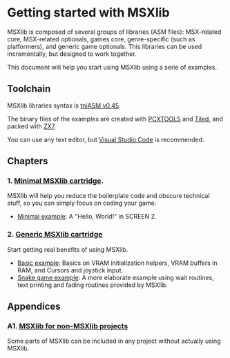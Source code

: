 # Getting started with MSXlib

MSXlib is composed of several groups of libraries (ASM files): MSX-related core, MSX-related optionals, games core, genre-specific (such as platformers), and generic game optionals.
This libraries can be used incrementally, but designed to work together.

This document will help you start using MSXlib using a serie of examples.


## Toolchain

MSXlib libraries syntax is [tniASM v0.45](http://tniasm.tni.nl/).

The binary files of the examples are created with [PCXTOOLS](https://github.com/theNestruo/pcxtools) and [Tiled](http://www.mapeditor.org/), and packed with [ZX7](https://github.com/z88dk/z88dk/tree/master/src/zx7).

You can use any text editor, but [Visual Studio Code](https://code.visualstudio.com/) is recommended.


## Chapters

### 1. [Minimal MSXlib cartridge](guide/00-minimal.md).
MSXlib will help you reduce the boilerplate code and obscure technical stuff, so you can simply focus on coding your game.
- [Minimal example](../games/examples/00minimal/minimal.asm): A "Hello, World!" in SCREEN 2.

### 2. [Generic MSXlib cartridge](guide/01-basic.md)

Start getting real benefits of using MSXlib.

- [Basic example](../games/examples/01basic/basic.asm): Basics on VRAM initialization helpers, VRAM buffers in RAM, and Cursors and joystick input.
- [Snake game example](../games/examples/02snake/snake.asm): A more elaborate example using wait routines, text printing and fading routines provided by MSXlib.


## Appendices

### A1. [MSXlib for non-MSXlib projects](guide/A1-non-msxlib.md)

Some parts of MSXlib can be included in any project without actually using MSXlib.


